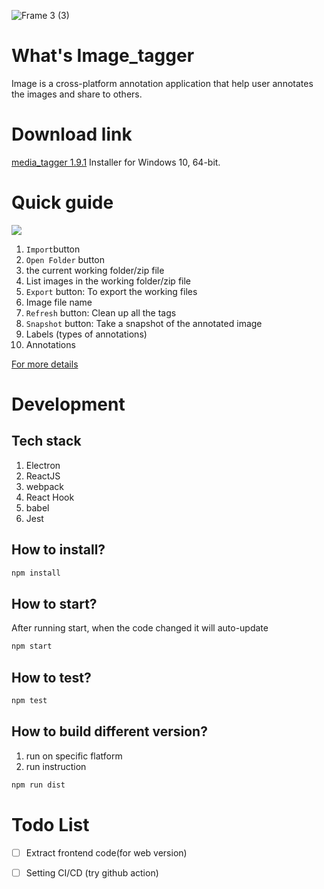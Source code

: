 ![Frame 3 (3)](https://user-images.githubusercontent.com/63446591/131225786-be6a7eab-d46e-4c3d-be1e-0b8640c86802.png)

# What's Image_tagger
Image is a cross-platform annotation application that help user annotates the images and share to others.

# Download link
[media_tagger 1.9.1](https://downloadfroms3.s3.ap-northeast-2.amazonaws.com/media_tagger_1.9.1_setup.exe) Installer for Windows 10, 64-bit.

# Quick guide
![](https://i.imgur.com/QDkrmPR.jpg)

1. `Import`button
3. `Open Folder` button
4. the current working folder/zip file
5. List images in the working folder/zip file
6. `Export` button: To export the working files
7. Image file name
8. `Refresh` button: Clean up all the tags
9. `Snapshot` button: Take a snapshot of the annotated image
10. Labels (types of annotations)
11. Annotations

[For more details](https://hackmd.io/@iJR7h8jYSP-QULUBWb122A/HJAjSYm-t)

# Development

## Tech stack
1. Electron
3. ReactJS
4. webpack
5. React Hook
6. babel
7. Jest

## How to install?
```bash
npm install
```

## How to start?
After running start, when the code changed it will auto-update
```bash
npm start
```

## How to test?
```bash
npm test
```

## How to build different version?
1. run on specific flatform
2. run instruction

```bash
npm run dist
```

# Todo List
- [ ] Extract frontend code(for web version)
- [ ] Setting CI/CD (try github action)


